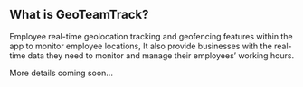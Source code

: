 ## What is GeoTeamTrack?

Employee real-time geolocation tracking and geofencing features within the app to monitor employee locations, It also provide businesses with the real-time data they need to monitor and manage their employees’ working hours.

More details coming soon...
